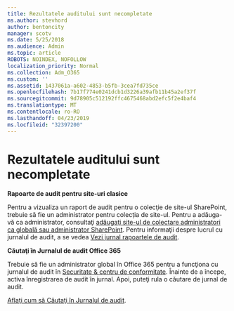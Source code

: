 ```yaml
---
title: Rezultatele auditului sunt necompletate
ms.author: stevhord
author: bentoncity
manager: scotv
ms.date: 5/25/2018
ms.audience: Admin
ms.topic: article
ROBOTS: NOINDEX, NOFOLLOW
localization_priority: Normal
ms.collection: Adm_O365
ms.custom: ''
ms.assetid: 1437061a-a602-4853-b5fb-3cea7fd735ce
ms.openlocfilehash: 7b17f774e0241dcb1d3226a39afb11b45a2ef37f
ms.sourcegitcommit: 9d78905c512192ffc4675468abd2efc5f2e4baf4
ms.translationtype: MT
ms.contentlocale: ro-RO
ms.lasthandoff: 04/23/2019
ms.locfileid: "32397200"
---
```

# <a name="auditing-results-are-blank"></a>Rezultatele auditului sunt necompletate

 **Rapoarte de audit pentru site-uri clasice**
  
Pentru a vizualiza un raport de audit pentru o colecţie de site-ul SharePoint, trebuie să fie un administrator pentru colecția de site-ul. Pentru a adăuga-vă ca administrator, consultaţi [adăugaţi site-ul de colectare administratori ca globală sau administrator SharePoint](https://go.microsoft.com/fwlink/?linkid=869390). Pentru informaţii despre lucrul cu jurnalul de audit, a se vedea [Vezi jurnal rapoartele de audit](https://go.microsoft.com/fwlink/?linkid=395237). 
  
 **Căutaţi în Jurnalul de audit Office 365**
  
Trebuie să fie un administrator global în Office 365 pentru a funcţiona cu jurnalul de audit în [Securitate &amp; centru de conformitate](https://protection.office.com). Înainte de a începe, activa înregistrarea de audit în jurnal. Apoi, puteţi rula o căutare de jurnal de audit. 
  
[Aflaţi cum să Căutaţi în Jurnalul de audit](https://go.microsoft.com/fwlink/?linkid=708432).
  

